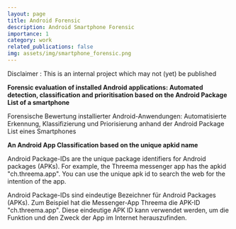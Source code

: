 ```yaml
---
layout: page
title: Android Forensic
description: Android Smartphone Forensic
importance: 1
category: work
related_publications: false
img: assets/img/smartphone_forensic.png
---
```


Disclaimer : This is an internal project which may not (yet) be published

<b>
Forensic evaluation of installed Android applications: Automated detection, classification and 
prioritisation based on the Android Package List of a smartphone
</b>

Forensische Bewertung installierter Android-Anwendungen: Automatisierte Erkennung, Klassifizierung und 
Priorisierung anhand der Android Package List eines Smartphones

<b>An Android App Classification based on the unique apkid name</b>

Android Package-IDs are the unique package identifiers for Android packages (APKs). 
For example, the Threema messenger app has the apkid "ch.threema.app".
You can use the unique apk id to search the web for the intention of the app.

Android Package-IDs sind eindeutige Bezeichner für Android Packages (APKs). 
Zum Beispiel hat die Messenger-App Threema die APK-ID "ch.threema.app".
Diese eindeutige APK ID kann verwendet werden, um die Funktion und den Zweck der App im Internet herauszufinden.
